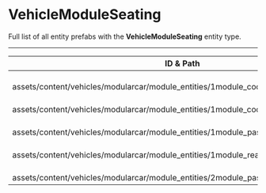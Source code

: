 # VehicleModuleSeating
Full list of all <Badge type="warning" text="5"/> entity prefabs with the **VehicleModuleSeating** entity type.

---
| ID & Path |
| --- |
| <Badge type="tip" text="3119250179"/> <br> assets/content/vehicles/modularcar/module_entities/1module_cockpit.prefab |
| <Badge type="tip" text="2424796981"/> <br> assets/content/vehicles/modularcar/module_entities/1module_cockpit_armored.prefab |
| <Badge type="tip" text="3462300367"/> <br> assets/content/vehicles/modularcar/module_entities/1module_passengers_armored.prefab |
| <Badge type="tip" text="2075972945"/> <br> assets/content/vehicles/modularcar/module_entities/1module_rear_seats.prefab |
| <Badge type="tip" text="2510161370"/> <br> assets/content/vehicles/modularcar/module_entities/2module_passengers.prefab |
